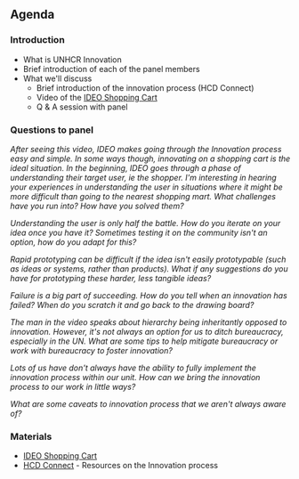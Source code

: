 ## Agenda

### Introduction

* What is UNHCR Innovation
* Brief introduction of each of the panel members
* What we'll discuss
  * Brief introduction of the innovation process (HCD Connect)
  * Video of the [IDEO Shopping Cart](http://www.youtube.com/watch?v=M66ZU2PCIcM)
  * Q & A session with panel

### Questions to panel

_After seeing this video, IDEO makes going through the Innovation process easy and simple. In some ways though, innovating on a shopping cart is the ideal situation. In the beginning, IDEO goes through a phase of understanding their target user, ie the shopper. I'm interesting in hearing your experiences in understanding the user in situations where it might be more difficult than going to the nearest shopping mart. What challenges have you run into? How have you solved them?_

_Understanding the user is only half the battle. How do you iterate on your idea once you have it? Sometimes testing it on the community isn't an option, how do you adapt for this?_

_Rapid prototyping can be difficult if the idea isn't easily prototypable (such as ideas or systems, rather than products). What if any suggestions do you have for prototyping these harder, less tangible ideas?_

_Failure is a big part of succeeding. How do you tell when an innovation has failed? When do you scratch it and go back to the drawing board?_

_The man in the video speaks about hierarchy being inheritantly opposed to innovation. However, it's not always an option for us to ditch bureaucracy, especially in the UN. What are some tips to help mitigate bureaucracy or work with bureaucracy to foster innovation?_

_Lots of us have don't always have the ability to fully implement the innovation process within our unit. How can we bring the innovation process to our work in little ways?_

_What are some caveats to innovation process that we aren't always aware of?_

### Materials

* [IDEO Shopping Cart](http://www.youtube.com/watch?v=M66ZU2PCIcM)
* [HCD Connect](http://www.hcdconnect.org/) - Resources on the Innovation process
